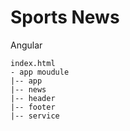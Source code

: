 # Sports News

Angular 

    index.html
    - app moudule
    |-- app
    |-- news
    |-- header
    |-- footer
    |-- service